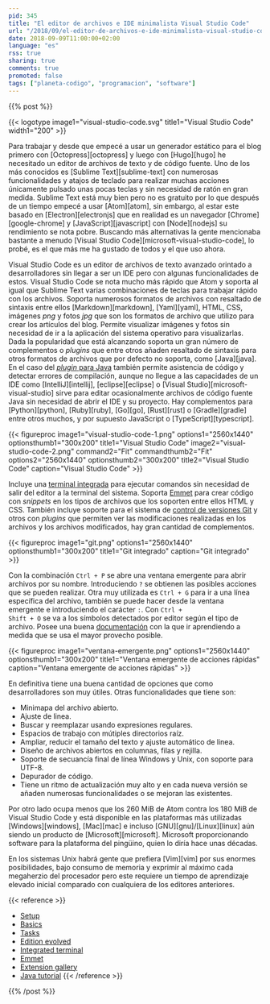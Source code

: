 ```yaml
---
pid: 345
title: "El editor de archivos e IDE minimalista Visual Studio Code"
url: "/2018/09/el-editor-de-archivos-e-ide-minimalista-visual-studio-code/"
date: 2018-09-09T11:00:00+02:00
language: "es"
rss: true
sharing: true
comments: true
promoted: false
tags: ["planeta-codigo", "programacion", "software"]
---
```


{{% post %}}

{{< logotype image1="visual-studio-code.svg" title1="Visual Studio Code" width1="200" >}}

Para trabajar y desde que empecé a usar un generador estático para el blog primero con [Octopress][octopress] y luego con [Hugo][hugo] he necesitado un editor de archivos de texto y de código fuente. Uno de los más conocidos es [Sublime Text][sublime-text] con numerosas funcionalidades y atajos de teclado para realizar muchas acciones únicamente pulsado unas pocas teclas y sin necesidad de ratón en gran medida. Sublime Text está muy bien pero no es gratuito por lo que después de un tiempo empecé a usar [Atom][atom], sin embargo, al estar este basado en [Electron][electronjs] que en realidad es un navegador [Chrome][google-chrome] y [JavaScript][javascript] con [Node][nodejs] su rendimiento se nota pobre. Buscando más alternativas la gente mencionaba bastante a menudo [Visual Studio Code][microsoft-visual-studio-code], lo probé, es el que más me ha gustado de todos y el que uso ahora.

Visual Studio Code es un editor de archivos de texto avanzado orintado a desarrolladores sin llegar a ser un IDE pero con algunas funcionalidades de estos. Visual Studio Code se nota mucho más rápido que Atom y soporta al igual que Sublime Text varias combinaciones de teclas para trabajar rápido con los archivos. Soporta numerosos formatos de archivos con resaltado de sintaxis entre ellos [Markdown][markdown], [Yaml][yaml], HTML, CSS, imágenes _png_ y fotos _jpg_ que son los formatos de archivo que utilizo para crear los artículos del blog. Permite visualizar imágenes y fotos sin necesidad de ir a la aplicación del sistema operativo para visualizarlas. Dada la popularidad que está alcanzando soporta un gran número de complementos o _plugins_ que entre otros añaden resaltado de sintaxis para otros formatos de archivos que por defecto no soporta, como [Java][java]. En el caso del [_plugin_ para Java](https://marketplace.visualstudio.com/items?itemName=redhat.java) también permite asistencia de código y detectar errores de compilación, aunque no llegue a las capacidades de un IDE como [IntelliJ][intellij], [eclipse][eclipse] o [Visual Studio][microsoft-visual-studio] sirve para editar ocasionalmente archivos de código fuente Java sin necesidad de abrir el IDE y su proyecto. Hay complementos para [Python][python], [Ruby][ruby], [Go][go], [Rust][rust] o [Gradle][gradle] entre otros muchos, y por supuesto JavaScript o [TypeScript][typescript].

{{< figureproc
    image1="visual-studio-code-1.png" options1="2560x1440" optionsthumb1="300x200" title1="Visual Studio Code"
    image2="visual-studio-code-2.png" command2="Fit" commandthumb2="Fit" options2="2560x1440" optionsthumb2="300x200" title2="Visual Studio Code"
    caption="Visual Studio Code" >}}

Incluye una [terminal integrada](https://code.visualstudio.com/docs/editor/integrated-terminal) para ejecutar comandos sin necesidad de salir del editor a la terminal del sistema. Soporta [Emmet](https://code.visualstudio.com/docs/editor/emmet) para crear código con _snippets_ en los tipos de archivos que los soporten entre ellos HTML y CSS. También incluye soporte para el sistema de [control de versiones Git](https://code.visualstudio.com/docs/editor/versioncontrol) y otros con _plugins_ que permiten ver las modificaciones realizadas en los archivos y los archivos modificados, hay gran cantidad de complementos.

{{< figureproc
    image1="git.png" options1="2560x1440" optionsthumb1="300x200" title1="Git integrado"
    caption="Git integrado" >}}

Con la combinación <code>Ctrl + P</code> se abre una ventana emergente para abrir archivos por su nombre. Introduciendo <code>?</code> se obtienen las posibles acciones que se pueden realizar. Otra muy utilizada es <code>Ctrl + G</code> para ir a una línea específica del archivo, también se puede hacer desde la ventana emergente e introduciendo el carácter <code>:</code>. Con <code>Ctrl + Shift + O</code> se va a los símbolos detectados por editor según el tipo de archivo. Posee una buena [documentación](https://code.visualstudio.com/docs) con la que ir aprendiendo a medida que se usa el mayor provecho posible.

{{< figureproc
    image1="ventana-emergente.png" options1="2560x1440" optionsthumb1="300x200" title1="Ventana emergente de acciones rápidas"
    caption="Ventana emergente de acciones rápidas" >}}

En definitiva tiene una buena cantidad de opciones que como desarrolladores son muy útiles. Otras funcionalidades que tiene son:

* Minimapa del archivo abierto.
* Ajuste de linea.
* Buscar y reemplazar usando expresiones regulares.
* Espacios de trabajo con mútiples directorios raíz.
* Ampliar, reducir el tamaño del texto y ajuste automático de linea.
* Diseño de archivos abiertos en columnas, filas y rejilla.
* Soporte de secuancía final de línea Windows y Unix, con soporte para UTF-8.
* Depurador de código.
* Tiene un ritmo de actualización muy alto y en cada nueva versión se añaden numerosas funcionalidades o se mejoran las existentes.

Por otro lado ocupa menos que los 260 MiB de Atom contra los 180 MiB de Visual Studio Code y está disponible en las plataformas más utilizadas [Windows][windows], [Mac][mac] e incluso [GNU][gnu]/[Linux][linux] aún siendo un producto de [Microsoft][microsoft]. Microsoft proporcionando software para la plataforma del pingüino, quien lo diría hace unas décadas.

En los sistemas Unix habrá gente que prefiera [Vim][vim] por sus enormes posibilidades, bajo consumo de memoria y exprimir al máximo cada megaherzio del procesador pero este requiere un tiempo de aprendizaje elevado inicial comparado con cualquiera de los editores anteriores.

{{< reference >}}
* [Setup](https://code.visualstudio.com/docs/setup/setup-overview)
* [Basics](https://code.visualstudio.com/docs/editor/codebasics)
* [Tasks](https://code.visualstudio.com/Docs/editor/tasks)
* [Edition evolved](https://code.visualstudio.com/docs/editor/editingevolved)
* [Integrated terminal](https://code.visualstudio.com/docs/editor/integrated-terminal)
* [Emmet](https://code.visualstudio.com/docs/editor/emmet)
* [Extension gallery](https://code.visualstudio.com/docs/editor/extension-gallery)
* [Java tutorial](https://code.visualstudio.com/docs/java/java-tutorial)
{{< /reference >}}

{{% /post %}}
